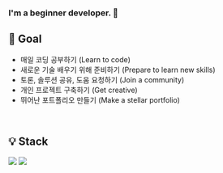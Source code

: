 ### I'm a beginner developer. 👋 <br>

## 🎯 Goal
* 매일 코딩 공부하기 (Learn to code)
* 새로운 기술 배우기 위해 준비하기 (Prepare to learn new skills)
* 토론, 솔루션 공유, 도움 요청하기 (Join a community)
* 개인 프로젝트 구축하기 (Get creative)
* 뛰어난 포트폴리오 만들기 (Make a stellar portfolio)
<br>

<h2> 💡 Stack </h2>
<img src="https://img.shields.io/badge/-HTML5-%23f75421?style=flat-square&logo=HTML5&logoColor=white" /> 
<img src="https://img.shields.io/badge/-CSS3-%231462b0?style=flat-square&logo=HTML5&logoColor=white" />
